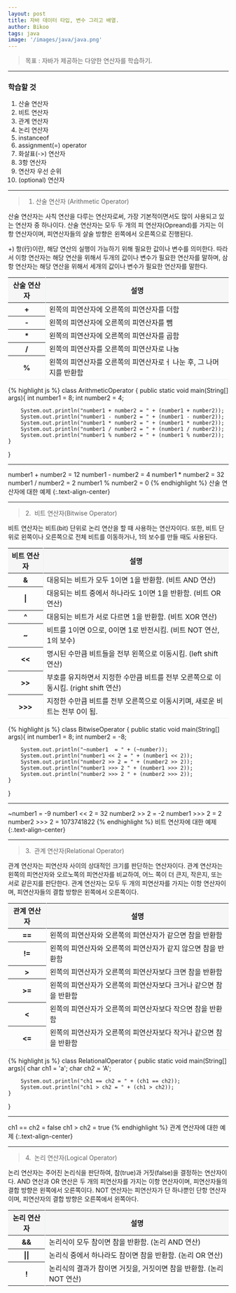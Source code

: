 ```yaml
---
layout: post
title: 자바 데이터 타입, 변수 그리고 배열.
author: Bikoo
tags: java
image: '/images/java/java.png'
---
```

> 목표 : 자바가 제공하는 다양한 연산자를 학습하기.

---

### 학습할 것

1. 산술 연산자
2. 비트 연산자
3. 관계 연산자
4. 논리 연산자
5. instanceof
6. assignment(=) operator
7. 화살표(->) 연산자
8. 3항 연산자
9. 연산자 우선 순위
10. (optional) 연산자


---

> 1. 산술 연산자 (Arithmetic Operator)

산술 연산자는 사칙 연산을 다루는 연산자로써, 가장 기본적이면서도 많이 사용되고 있는 연산자 중 하나이다. 산술 연산자는 모두 두 개의 피 연산자(Opreand)를 가지는 이항 연산자이며, 피연산자들의 살술 방향은 왼쪽에서 오른쪽으로 진행된다.

+) 항(行)이란, 해당 연산의 실행이 가능하기 위해 필요한 값이나 변수를 의미한다. 따라서 이항 연산자는 해당 연산을 위해서 두개의 값이나 변수가 필요한 연산자를 말하며, 삼항 연산자는 해당 연산을 위해서 세개의 값이나 변수가 필요한 연산자를 말한다.

<div class='responsive-table'>
    <table>
        <thead>
            <tr>
                <th scope="col" style="text-align:center; vertical-align:middle; background-color:#f6f6f6; border-right:1px solid #ECF0F1">산술 연산자</th>
                <th scope="col" style="text-align:center; vertical-align:middle; background-color:#f6f6f6">설명</th>
            </tr>
       </thead>
       <tbody>
            <tr>
                <th scope="row" style="text-align:center; border-right:1px solid #ECF0F1;">+</th>
                <td>왼쪽의 피연산자에 오른쪽의 피연산자를 더함</td>
            </tr>
            <tr>
                <th scope="row" style="text-align:center; border-right:1px solid #ECF0F1;">-</th>
                <td>왼쪽의 피연산자에 오른쪽의 피연산자를 뺌</td>
            </tr>
            <tr>
                <th scope="row" style="text-align:center; border-right:1px solid #ECF0F1;">*</th>
                <td>왼쪽의 피연산자에 오른쪽의 피연산자를 곱함</td>
            </tr>
            <tr>
                <th scope="row" style="text-align:center; border-right:1px solid #ECF0F1;">/</th>
                <td>왼쪽의 피연산자를 오른쪽의 피연산자로 나눔</td>
            </tr>
            <tr style="border-bottom:1px solid #ECF0F1">
                <th scope="row" style="text-align:center; border-right:1px solid #ECF0F1;">%</th>
                <td>왼쪽의 피연산자를 오른쪽의 피연산자로ㅓ 나눈 후, 그 나머지를 반환함</td>
            </tr>
       </tbody>
    </table>
</div>

{% highlight js %}
class ArithmeticOperator {
    public static void main(String[] args){
        int number1 = 8;
        int number2 = 4;

        System.out.println("number1 + number2 = " + (number1 + number2));
        System.out.println("number1 - number2 = " + (number1 - number2));
        System.out.println("number1 * number2 = " + (number1 * number2));
        System.out.println("number1 / number2 = " + (number1 / number2));
        System.out.println("number1 % number2 = " + (number1 % number2));
    }
}

---
number1 + number2 = 12
number1 - number2 = 4
number1 * number2 = 32
number1 / number2 = 2
number1 % number2 = 0
{% endhighlight %}
산술 연산자에 대한 예제
{:.text-align-center}


---

> &#8291;2.&nbsp;&nbsp;비트 연산자(Bitwise Operator)

비트 연산자는 비트(bit) 단위로 논리 연산을 할 때 사용하는 연산자이다. 또한, 비트 단위로 왼쪽이나 오른쪽으로 전체 비트를 이동하거나, 1의 보수를 만들 때도 사용된다.

<div class='responsive-table'>
    <table>
        <thead>
            <tr>
                <th scope="col" style="text-align:center; vertical-align:middle; background-color:#f6f6f6; border-right:1px solid #ECF0F1">비트 연산자</th>
                <th scope="col" style="text-align:center; vertical-align:middle; background-color:#f6f6f6">설명</th>
            </tr>
       </thead>
       <tbody>
            <tr>
                <th scope="row" style="text-align:center; border-right:1px solid #ECF0F1;">&</th>
                <td>대응되는 비트가 모두 1이면 1을 반환함. (비트 AND 연산)</td>
            </tr>
            <tr>
                <th scope="row" style="text-align:center; border-right:1px solid #ECF0F1;">|</th>
                <td>대응되는 비트 중에서 하나라도 1이면 1을 반환함. (비트 OR 연산)</td>
            </tr>
            <tr>
                <th scope="row" style="text-align:center; border-right:1px solid #ECF0F1;">^</th>
                <td>대응되는 비트가 서로 다르면 1을 반환함. (비트 XOR 연산)</td>
            </tr>
            <tr>
                <th scope="row" style="text-align:center; border-right:1px solid #ECF0F1;">~</th>
                <td>비트를 1이면 0으로, 0이면 1로 반전시킴. (비트 NOT 연산, 1의 보수)</td>
            </tr>
            <tr>
                <th scope="row" style="text-align:center; border-right:1px solid #ECF0F1;"><<</th>
                <td>명시된 수만큼 비트들을 전부 왼쪽으로 이동시킴. (left shift 연산)</td>
            </tr>
            <tr>
                <th scope="row" style="text-align:center; border-right:1px solid #ECF0F1;">>></th>
                <td>부호를 유지하면서 지정한 수만큼 비트를 전부 오른쪽으로 이동시킴. (right shift 연산)</td>
            </tr>
            <tr style="border-bottom:1px solid #ECF0F1">
                <th scope="row" style="text-align:center; border-right:1px solid #ECF0F1;">>>></th>
                <td>지정한 수만큼 비트를 전부 오른쪽으로 이동시키며, 새로운 비트는 전부 0이 됨.</td>
            </tr>
       </tbody>
    </table>
</div>

{% highlight js %}
class BitwiseOperator {
    public static void main(String[] args){
        int number1 = 8;
        int number2 = -8;

        System.out.println("~number1  = " + (~number));
        System.out.println("number1 << 2 = " + (number1 << 2));
        System.out.println("number2 >> 2 = " + (number2 >> 2));
        System.out.println("number1 >>> 2 " + (number1 >>> 2));
        System.out.println("number2 >>> 2 " + (number2 >>> 2));
    }
}

---
~number1  = -9
number1 << 2 = 32
number2 >> 2 = -2
number1 >>> 2 = 2
number2 >>> 2 = 1073741822
{% endhighlight %}
비트 연산자에 대한 예제
{:.text-align-center}


---

> &#8291;3.&nbsp;&nbsp;관계 연산자(Relational Operator)

관계 연산자는 피연산자 사이의 상대적인 크기를 판단하는 연산자이다. 관계 연산자는 왼쪽의 피연산자와 오르노쪽의 피연산자를 비교하여, 어느 쪽이 더 큰지, 작은지, 또는 서로 같은지를 판단한다. 관계 연산자는 모두 두 개의 피연산자를 가지는 이항 연산자이며, 피연산자들의 결합 방향은 왼쪽에서 오른쪽이다.

<div class='responsive-table'>
    <table>
        <thead>
            <tr>
                <th scope="col" style="text-align:center; vertical-align:middle; background-color:#f6f6f6; border-right:1px solid #ECF0F1">관계 연산자</th>
                <th scope="col" style="text-align:center; vertical-align:middle; background-color:#f6f6f6">설명</th>
            </tr>
       </thead>
       <tbody>
            <tr>
                <th scope="row" style="text-align:center; border-right:1px solid #ECF0F1;">==</th>
                <td>왼쪽의 피연산자와 오른쪽의 피연산자가 같으면 참을 반환함</td>
            </tr>
            <tr>
                <th scope="row" style="text-align:center; border-right:1px solid #ECF0F1;">!=</th>
                <td>왼쪽의 피연산자와 오른쪽의 피연산자가 같지 않으면 참을 반환함</td>
            </tr>
            <tr>
                <th scope="row" style="text-align:center; border-right:1px solid #ECF0F1;">></th>
                <td>왼쪽의 피연산자가 오른쪽의 피연산자보다 크면 참을 반환함</td>
            </tr>
            <tr>
                <th scope="row" style="text-align:center; border-right:1px solid #ECF0F1;">>=</th>
                <td>왼쪽의 피연산자가 오른쪽의 피연산자보다 크거나 같으면 참을 반환함</td>
            </tr>
            <tr>
                <th scope="row" style="text-align:center; border-right:1px solid #ECF0F1;"><</th>
                <td>왼쪽의 피연산자가 오른쪽의 피연산자보다 작으면 참을 반환함</td>
            </tr>
            <tr style="border-bottom:1px solid #ECF0F1">
                <th scope="row" style="text-align:center; border-right:1px solid #ECF0F1;"><=</th>
                <td>왼쪽의 피연산자가 오른쪽의 피연산자보다 작거나 같으면 참을 반환함</td>
            </tr>
       </tbody>
    </table>
</div>

{% highlight js %}
class RelationalOperator {
    public static void main(String[] args){
        char ch1 = 'a';
        char ch2 = 'A';

        System.out.println("ch1 == ch2 = " + (ch1 == ch2));
        System.out.println("ch1 > ch2 = " + (ch1 > ch2));
    }
}

---
ch1 == ch2 = false
ch1 > ch2 = true
{% endhighlight %}
관계 연산자에 대한 예제
{:.text-align-center}


---

> &#8291;4.&nbsp;&nbsp;논리 연산자(Logical Operator)

논리 연산자는 주어진 논리식을 판단하여, 참(true)과 거짓(false)을 결정하는 연산자이다.
AND 연산과 OR 연산은 두 개의 피연산자를 가지는 이항 연산자이며, 피연산자들의 결합 방향은 왼쪽에서 오른쪽이다.
NOT 연산자는 피연산자가 단 하나뿐인 단항 연산자이며, 피연산자의 결합 방향은 오른쪽에서 왼쪽아다.

<div class='responsive-table'>
    <table>
        <thead>
            <tr>
                <th scope="col" style="text-align:center; vertical-align:middle; background-color:#f6f6f6; border-right:1px solid #ECF0F1">논리 연산자</th>
                <th scope="col" style="text-align:center; vertical-align:middle; background-color:#f6f6f6">설명</th>
            </tr>
       </thead>
       <tbody>
            <tr>
                <th scope="row" style="text-align:center; border-right:1px solid #ECF0F1;">&&</th>
                <td>논리식이 모두 참이면 참을 반환함. (논리 AND 연산)</td>
            </tr>
            <tr>
                <th scope="row" style="text-align:center; border-right:1px solid #ECF0F1;">||</th>
                <td>논리식 중에서 하나라도 참이면 참을 반환함. (논리 OR 연산)</td>
            </tr>
            <tr>
                <th scope="row" style="text-align:center; border-right:1px solid #ECF0F1;">!</th>
                <td>논리식의 결과가 참이면 거짓을, 거짓이면 참을 반환함. (논리 NOT 연산)</td>
            </tr>
       </tbody>
    </table>
</div>

